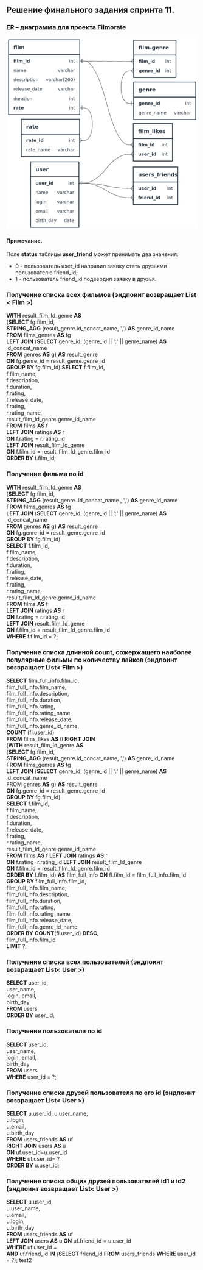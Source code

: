## Решение финального задания спринта 11. ##


### ER – диаграмма для проекта Filmorate ###
![ER-диаграмма для проекта Filmorate](ER_diagram/ER_diagram_filmorate.png)

#### Примечание. #####
Поле __status__ таблицы __user_friend__ может принимать два значения:
* 0 - пользователь user_id направил заявку стать друзьями пользователю friend_id;
* 1 - пользователь friend_id подвердил заявку в друзья.

### Получение списка всех фильмов (эндпоинт возвращает List < Film >) ###
__WITH__ result_film_Id_genre __AS__  
(__SELECT__ fg.film_id,  
__STRING_AGG__ (result_genre.id_concat_name, ',') __AS__ genre_id_name  
__FROM__ films_genres __AS__ fg  
__LEFT JOIN__ (__SELECT__ genre_id, (genre_id || ':' || genre_name) __AS__ id_concat_name  
__FROM__ genres __AS__ g) __AS__ result_genre  
__ON__ fg.genre_id = result_genre.genre_id  
__GROUP BY__ fg.film_id)
__SELECT__ f.film_id,  
f.film_name,  
f.description,  
f.duration,  
f.rating,  
f.release_date,  
f.rating,  
r.rating_name,  
result_film_Id_genre.genre_id_name  
__FROM__ films __AS__ f  
__LEFT JOIN__ ratings __AS__ r  
__ON__ f.rating = r.rating_id  
__LEFT JOIN__ result_film_Id_genre  
__ON__ f.film_id = result_film_Id_genre.film_id  
__ORDER BY__ f.film_id;  


### Получение фильма по id ###
__WITH__ result_film_Id_genre __AS__  
(__SELECT__ fg.film_id,  
__STRING_AGG__ (result_genre .id_concat_name , ',') __AS__ genre_id_name  
__FROM__ films_genres __AS__ fg  
__LEFT JOIN__ (__SELECT__ genre_id, (genre_id || ':' || genre_name) __AS__ id_concat_name  
__FROM__ genres __AS__ g) __AS__ result_genre  
__ON__ fg.genre_id = result_genre.genre_id  
__GROUP BY__  fg.film_id)  
__SELECT__ f.film_id,  
f.film_name,  
f.description,  
f.duration,  
f.rating,  
f.release_date,  
f.rating,  
r.rating_name,  
result_film_Id_genre.genre_id_name  
__FROM__ films __AS__ f  
__LEFT JOIN__ ratings __AS__ r  
__ON__ f.rating = r.rating_id  
__LEFT JOIN__ result_film_Id_genre  
__ON__ f.film_id = result_film_Id_genre.film_id  
__WHERE__ f.film_id = ?;  


### Получение списка длинной count, сожержащего наиболее популярные фильмы по количеству лайков (эндпоинт возвращает List< Film >) ###
__SELECT__ film_full_info.film_id,  
film_full_info.film_name,  
film_full_info.description,  
film_full_info.duration,  
film_full_info.rating,  
film_full_info.rating_name,  
film_full_info.release_date,  
film_full_info.genre_id_name,  
__COUNT__ (fl.user_id)  
__FROM__ films_likes __AS__ fl __RIGHT JOIN__  
(__WITH__  result_film_Id_genre __AS__  
(__SELECT__ fg.film_id,  
__STRING_AGG__ (result_genre.id_concat_name, ',') __AS__ genre_id_name  
__FROM__ films_genres __AS__ fg  
__LEFT JOIN__ (__SELECT__ genre_id, (genre_id || ':' || genre_name) __AS__ id_concat_name  
FROM genres __AS__ g) __AS__ result_genre  
__ON__ fg.genre_id = result_genre.genre_id  
__GROUP BY__  fg.film_id)  
__SELECT__ f.film_id,  
f.film_name,   
f.description,  
f.duration,  
f.release_date,  
f.rating,  
r.rating_name,  
result_film_Id_genre.genre_id_name  
__FROM__ films __AS__ f __LEFT JOIN__ ratings __AS__ r  
__ON__ f.rating=r.rating_id __LEFT JOIN__ result_film_Id_genre  
__ON__ f.film_id = result_film_Id_genre.film_id  
__ORDER BY__ f.film_id) __AS__  film_full_info
__ON__ fl.film_id = film_full_info.film_id  
__GROUP BY__ film_full_info.film_id,  
film_full_info.film_name,  
film_full_info.description,  
film_full_info.duration,  
film_full_info.rating,  
film_full_info.rating_name,  
film_full_info.release_date,  
film_full_info.genre_id_name  
__ORDER BY__ __COUNT__(fl.user_id) __DESC__,  
film_full_info.film_id  
__LIMIT__ ?;  


### Получение списка всех пользователей (эндпоинт возвращает List< User >) ###
__SELECT__ user_id,  
user_name,  
login, email,  
birth_day  
__FROM__ users  
__ORDER BY__ user_id;  


### Получение пользователя по id ###
__SELECT__ user_id,  
user_name,  
login, email,  
birth_day  
__FROM__ users  
__WHERE__ user_id = ?;  


### Получение списка друзей пользователя по его id (эндпоинт возвращает List< User >) ###
__SELECT__ u.user_id, 
u.user_name,  
u.login,  
u.email,  
u.birth_day  
__FROM__ users_friends __AS__ uf  
__RIGHT JOIN__ users __AS__ u  
__ON__ uf.user_id=u.user_id  
__WHERE__ uf.user_id= ?  
__ORDER BY__ u.user_id;


### Получение списка общих друзей пользователей id1 и id2 (эндпоинт возвращает List< User >) ###
__SELECT__ u.user_id,  
u.user_name,  
u.email,  
u.login,  
u.birth_day  
__FROM__ users_friends __AS__ uf  
__LEFT JOIN__ users __AS__ u __ON__ uf.friend_id = u.user_id  
__WHERE__ uf.user_id =  
__AND__ uf.friend_id __IN__ (__SELECT__ friend_id __FROM__ users_friends __WHERE__ user_id = ?);
test2